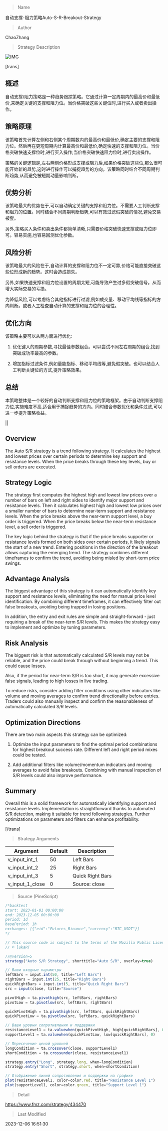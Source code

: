 
> Name

自动支撑-阻力策略Auto-S-R-Breakout-Strategy

> Author

ChaoZhang

> Strategy Description

![IMG](https://www.fmz.com/upload/asset/14382eaee736f4a6e99.png)

[trans]

## 概述

自动支撑/阻力策略是一种趋势跟踪策略。它通过计算一定周期内的最高价和最低价,来确定关键的支撑和阻力位。当价格突破这些关键位时,进行买入或者卖出操作。

## 策略原理

该策略首先计算左侧和右侧某个周期数内的最高价和最低价,确定主要的支撑和阻力位。然后再在更短周期内计算最高价和最低价,确定快速的支撑和阻力位。当价格突破快速支撑位时,进行买入操作;当价格突破快速阻力位时,进行卖出操作。

策略的关键逻辑是,左右两侧价格形成支撑或阻力后,如果价格突破这些位,那么很可能开始新的趋势,这时进行操作可以捕捉趋势的方向。该策略同时结合不同周期判断趋势,从而避免被短期动量影响判断。

## 优势分析

该策略最大的优势在于,可以自动确定关键的支撑和阻力位。不需要人工判断支撑和阻力的位置。同时结合不同周期判断趋势,可以有效过滤假突破的情况,避免交易被套。

另外,策略买入条件和卖出条件都简单清晰,只需要价格突破快速支撑或阻力位即可。容易实施,也容易回测优化参数。

## 风险分析

该策略最大的风险在于,自动计算的支撑和阻力位不一定可靠,价格可能直接突破这些位形成新的趋势。这时会造成损失。

另外,如果快速支撑和阻力位设置的周期太短,可能导致产生过多假突破信号。从而增大实际交易的亏损。

为降低风险,可以考虑结合其他指标进行过滤,例如成交量、移动平均线等指标的方向判断。或者人工检查自动计算的支撑和阻力位的合理性。

## 优化方向  

该策略主要可以从两方面进行优化:

1. 优化键入的周期参数,寻找最佳参数组合。可以尝试不同左右周期的组合,找到突破成功率最高的参数。

2. 增加指标过滤条件,例如量能指标、移动平均线等,避免假突破。也可以结合人工判断关键位的方式,提升策略效果。

## 总结

本策略整体是一个较好的自动判断支撑和阻力位的策略框架。由于自动判断支撑阻力位,实施难度不高,适合用于捕捉趋势的方向。同时结合参数优化和条件过滤,可以进一步提升策略收益。

||

## Overview  

The Auto S/R strategy is a trend following strategy. It calculates the highest and lowest prices over certain periods to determine key support and resistance levels. When the price breaks through these key levels, buy or sell orders are executed.  

## Strategy Logic

The strategy first computes the highest high and lowest low prices over a number of bars on left and right sides to identify major support and resistance levels. Then it calculates highest high and lowest low prices over a smaller number of bars to determine near-term support and resistance levels. When the price breaks above the near-term support level, a buy order is triggered. When the price breaks below the near-term resistance level, a sell order is triggered.  

The key logic behind the strategy is that if the price breaks supporter or resistance levels formed on both sides over certain periods, it likely signals the start of a new trend. Entering positions in the direction of the breakout allows capturing the emerging trend. The strategy combines different timeframes to confirm the trend, avoiding being misled by short-term price swings.

## Advantage Analysis 

The biggest advantage of this strategy is it can automatically identify key support and resistance levels, eliminating the need for manual price level identification. By combining different timeframes, it can effectively filter out false breakouts, avoiding being trapped in losing positions. 

In addition, the entry and exit rules are simple and straight-forward - just requiring a break of the near-term S/R levels. This makes the strategy easy to implement and optimize by tuning parameters.  

## Risk Analysis

The biggest risk is that automatically calculated S/R levels may not be reliable, and the price could break through without beginning a trend. This could cause losses.  

Also, if the period for near-term S/R is too short, it may generate excessive false signals, leading to high losses in live trading.

To reduce risks, consider adding filter conditions using other indicators like volume and moving averages to confirm trend directionality before entries. Traders could also manually inspect and confirm the reasonableness of automatically calculated S/R levels.  

## Optimization Directions

There are two main aspects this strategy can be optimized:

1. Optimize the input parameters to find the optimal period combinations for highest breakout success rate. Different left and right period mixes could be tested.  

2. Add additional filters like volume/momentum indicators and moving averages to avoid false breakouts. Combining with manual inspection of S/R levels could also improve performance.  

## Summary

Overall this is a solid framework for automatically identifying support and resistance levels. Implementation is straightforward thanks to automated S/R detection, making it suitable for trend following strategies. Further optimizations on parameters and filters can enhance profitability.

[/trans]

> Strategy Arguments



|Argument|Default|Description|
|----|----|----|
|v_input_int_1|50|Left Bars|
|v_input_int_2|25|Right Bars|
|v_input_int_3|5|Quick Right Bars|
|v_input_1_close|0|Source: close|high|low|open|hl2|hlc3|hlcc4|ohlc4|


> Source (PineScript)

``` javascript
/*backtest
start: 2023-01-01 00:00:00
end: 2023-12-05 00:00:00
period: 1d
basePeriod: 1h
exchanges: [{"eid":"Futures_Binance","currency":"BTC_USDT"}]
*/

// This source code is subject to the terms of the Mozilla Public License 2.0 at https://mozilla.org/MPL/2.0/
// © lukaRT

//@version=5
strategy("Auto S/R Strategy", shorttitle="Auto S/R", overlay=true)

// Ваши входные параметры
leftBars = input.int(50, title="Left Bars")
rightBars = input.int(25, title="Right Bars")
quickRightBars = input.int(5, title="Quick Right Bars")
src = input(close, title="Source")

pivotHigh = ta.pivothigh(src, leftBars, rightBars)
pivotLow = ta.pivotlow(src, leftBars, rightBars)

quickPivotHigh = ta.pivothigh(src, leftBars, quickRightBars)
quickPivotLow = ta.pivotlow(src, leftBars, quickRightBars)

// Ваши уровни сопротивления и поддержки
resistanceLevel1 = ta.valuewhen(quickPivotHigh, high[quickRightBars], 0)
supportLevel1 = ta.valuewhen(quickPivotLow, low[quickRightBars], 0)

// Пересечение ценой уровней
longCondition = ta.crossover(close, supportLevel1)
shortCondition = ta.crossunder(close, resistanceLevel1)

strategy.entry("Long", strategy.long, when=longCondition)
strategy.entry("Short", strategy.short, when=shortCondition)

// Отображение линий сопротивления и поддержки на графике
plot(resistanceLevel1, color=color.red, title="Resistance Level 1")
plot(supportLevel1, color=color.green, title="Support Level 1")

```

> Detail

https://www.fmz.com/strategy/434470

> Last Modified

2023-12-06 16:51:30
